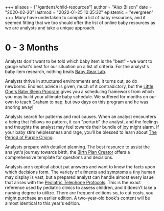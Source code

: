 +++
aliases = ["/gardens/child-resources"]
author = "Alex Bilson"
date = "2020-02-20"
lastmod = "2022-01-25 10:35:32"
epistemic = "evergreen"
+++
Many have undertaken to compile a list of baby resources, and it seemed fitting that we too should offer the list of online baby resources as we are analysts and take a unique approach.

# 0 - 3 Months

Analysts don't want to be told which baby item is the "best" - we want to gauge what's best for our situation on a list of criteria. For the analyst's baby item research, nothing beats [Baby Gear Lab](https://www.babygearlab.com/).

Analysts thrive in structured environments and, it turns out, so do newborns. Endless advice is given, much of it contradictory, but the [Little One's Baby Sleep Program](https://www.littleones.co/collections/frontpage/products/baby) gives you a scheduling framework from which you may build your ultimate baby schedule. We suffered for months on our own to teach Graham to nap, but two days on this program and he was snoring away!

Analysts search for patterns and root causes. When an analyst encounters a being that follows no pattern, it can "perturb" the analyst, and the feelings and thoughts the analyst may feel towards their bundle of joy might alarm. If your baby stirs helplessness and rage, you'll be blessed to learn about [The Period of Purple Crying](http://purplecrying.info/).

Analysts prepare with detailed planning. The best resource to assist the analyst's journey towards birth, the [Birth Plan Creator](http://pregnancyandbaby.com/calendars/articles/937331/birth-plan-creator) offers a comprehensive template for questions and decisions.

Analysts are skeptical about pat answers and want to know the facts upon which decisions form. The variety of ailments and symptoms a tiny human may display is vast, but a prepared analyst can handle almost every issue that arises with the [Pediatric Telephone Protocols](https://www.amazon.com/Pediatric-Telephone-Protocols-Office-Version/dp/1610021967/ref=sr_1_1?keywords=pediatric+telephone+triage&qid=1582229300&s=books&sr=1-1). This is the exact reference used by pediatric clinics to assess children, and it doesn't take a nursing degree to utilize. There are frequent editions so, to cut costs, you might purchase an earlier edition. A two-year-old book's content will be almost identical to this year's edition.
